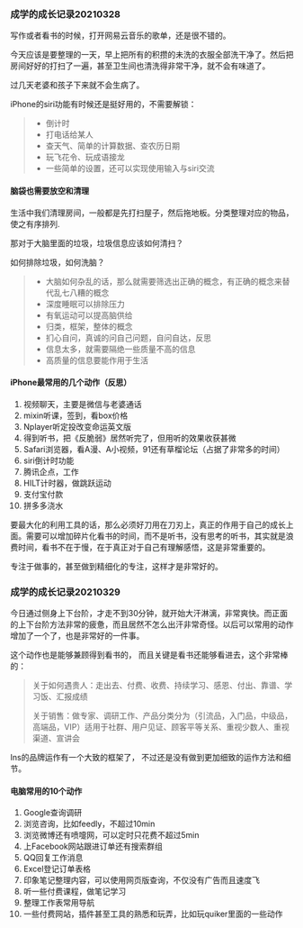 ### 成学的成长记录20210328

写作或者看书的时候，打开网易云音乐的歌单，还是很不错的。

今天应该是要整理的一天，早上把所有的积攒的未洗的衣服全部洗干净了。然后把房间好好的打扫了一遍，甚至卫生间也清洗得非常干净，就不会有味道了。

过几天老婆和孩子下来就不会生病了。

iPhone的siri功能有时候还是挺好用的，不需要解锁：

> - 倒计时
> - 打电话给某人
> - 查天气、简单的计算数据、查农历日期
> - 玩飞花令、玩成语接龙
> - 一些简单的设置，还可以实现使用输入与siri交流

#### 脑袋也需要放空和清理

生活中我们清理房间，一般都是先打扫屋子，然后拖地板。分类整理对应的物品，使之有序排列.

那对于大脑里面的垃圾，垃圾信息应该如何清扫？

如何排除垃圾，如何洗脑？

> - 大脑如何杂乱的话，那么就需要筛选出正确的概念，有正确的概念来替代乱七八糟的概念
> - 深度睡眠可以排除压力
> - 有氧运动可以提高脑供给
> - 归类，框架，整体的概念
> - 扪心自问，真诚的问自己问题，自问自达，反思
> - 信息太多，就需要隔绝一些质量不高的信息
> - 高质量的信息要能作用于生活

#### iPhone最常用的几个动作（反思）

1.  视频聊天，主要是微信与老婆通话
2. mixin听课，签到，看box价格
3. Nplayer听定投改变命运英文版
4. 得到听书，把《反脆弱》居然听完了，但用听的效果收获甚微
5. Safari浏览器，看A漫、A小视频，91还有草榴论坛（占据了非常多的时间）
6. siri倒计时功能
7. 腾讯企点，工作
8. HILT计时器，做跳跃运动
9. 支付宝付款
10. 拼多多浇水

要最大化的利用工具的话，那么必须好刀用在刀刃上，真正的作用于自己的成长上面。需要可以增加碎片化看书的时间，而不是听书，没有思考的听书，其实就是浪费时间，看书不在于慢，在于真正对于自己有理解感悟，这是非常重要的。

专注于做事的，甚至做到精细化的专注，这样才是非常好的。

### 成学的成长记录20210329

今日通过侧身上下台阶，才走不到30分钟，就开始大汗淋漓，非常爽快。而正面的上下台阶方法非常的疲惫，而且居然不怎么出汗非常奇怪。以后可以常用的动作增加了一个了，也是非常好的一件事。

这个动作也是能够兼顾得到看书的， 而且关键是看书还能够看进去，这个非常棒的：

> 关于如何遇贵人：走出去、付费、收费、持续学习、感恩、付出、靠谱、学习饭、汇报成绩
>
> 关于销售：做专家、调研工作、产品分类分为（引流品，入门品，中级品，高端品，VIP）适用于社群、用户见证、顾客平等关系、重视少数人、重视渠道、宣讲会

Ins的品牌运作有一个大致的框架了， 不过还是没有做到更加细致的运作方法和细节。

#### 电脑常用的10个动作

1. Google查询调研
2. 浏览咨询，比如feedly，不超过10min
3. 浏览微博还有喷嚏网，可以定时只花费不超过5min
4. 上Facebook网站跟进订单还有搜索群组
5. QQ回复工作消息
6. Excel登记订单表格
7. 印象笔记整理内容，可以使用网页版查询，不仅没有广告而且速度飞
8. 听一些付费课程，做笔记学习
9. 整理工作表常用导航
10. 一些付费网站，插件甚至工具的熟悉和玩弄，比如玩quiker里面的一些动作

